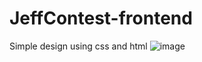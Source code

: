 # JeffContest-frontend
Simple design using css and html
![image](https://user-images.githubusercontent.com/117807050/233799298-7e3c6310-6968-4533-a272-646671a6120b.png)
